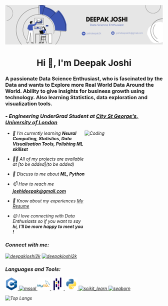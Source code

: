 [![MasterHead](https://github.com/deepakjoshi2k/deepakjoshi2k/blob/main/DEEPAK%20JOSHI%20(1).png)](www.linkedin.com/in/deepakjoshi2k)
<h1 align="center">Hi 👋, I'm Deepak Joshi</h1>
<h3 align="left">A passionate Data Science Enthusiast, who is fascinated by the Data and wants to Explore more Real World Data Around the World. Ability to give insights for business growth using technology. Also learning Statistics, data exploration and visualization tools. <br><br>
<em> - Engineering UnderGrad Student at <a href="https://www.citystgeorges.ac.uk/">City St George's, University of London</a> </h3>




<img align="right" alt="Coding" width="250" height="300" src="https://indoanalytica.com/static/images/data-science-2.gif">


- 🌱 I’m currently learning **Neural Computing, Statistics, Data Visualisation Tools, Polishing ML skillset**

- 👨‍💻 All of my projects are available at [to be added](to be added)

- 💬 Discuss to me about **ML, Python**

- 📫 How to reach me **joshideepak@gmail.com**

- 📄 Know about my experiences [My Resume](https://drive.google.com/drive/folders/13njGyBL4_4T3V0rNl3IRZlKYTiedCAUV?usp=sharing)

- 😊 I love connecting with Data Enthusiasts so if you want to say <b>hi, I'll be more happy to meet you !</b>

<h3 align="left">Connect with me:</h3>

<p align="left">
<a href="https://linkedin.com/in/deepakjoshi2k" target="blank"><img align="center" src="https://raw.githubusercontent.com/rahuldkjain/github-profile-readme-generator/master/src/images/icons/Social/linked-in-alt.svg" alt="deepakjoshi2k" height="30" width="40" /></a>
<a href="https://kaggle.com/deepakjoshi2k" target="blank"><img align="center" src="https://raw.githubusercontent.com/rahuldkjain/github-profile-readme-generator/master/src/images/icons/Social/kaggle.svg" alt="deepakjoshi2k" height="30" width="40" /></a>
</p>

<h3 align="left">Languages and Tools:</h3>
<p align="left"> <a href="https://www.w3schools.com/cpp/" target="_blank" rel="noreferrer"> <img src="https://raw.githubusercontent.com/devicons/devicon/master/icons/cplusplus/cplusplus-original.svg" alt="cplusplus" width="40" height="40"/> </a> <a href="https://www.microsoft.com/en-us/sql-server" target="_blank" rel="noreferrer"> <img src="https://www.svgrepo.com/show/303229/microsoft-sql-server-logo.svg" alt="mssql" width="40" height="40"/> </a> <a href="https://www.mysql.com/" target="_blank" rel="noreferrer"> <img src="https://raw.githubusercontent.com/devicons/devicon/master/icons/mysql/mysql-original-wordmark.svg" alt="mysql" width="40" height="40"/> </a> <a href="https://pandas.pydata.org/" target="_blank" rel="noreferrer"> <img src="https://raw.githubusercontent.com/devicons/devicon/2ae2a900d2f041da66e950e4d48052658d850630/icons/pandas/pandas-original.svg" alt="pandas" width="40" height="40"/> </a> <a href="https://www.python.org" target="_blank" rel="noreferrer"> <img src="https://raw.githubusercontent.com/devicons/devicon/master/icons/python/python-original.svg" alt="python" width="40" height="40"/> </a> <a href="https://scikit-learn.org/" target="_blank" rel="noreferrer"> <img src="https://upload.wikimedia.org/wikipedia/commons/0/05/Scikit_learn_logo_small.svg" alt="scikit_learn" width="40" height="40"/> </a> <a href="https://seaborn.pydata.org/" target="_blank" rel="noreferrer"> <img src="https://seaborn.pydata.org/_images/logo-mark-lightbg.svg" alt="seaborn" width="40" height="40"/> </a> </p>


![Top Langs](https://github-readme-stats.vercel.app/api/top-langs/?username=deepakjoshi2k&layout=compact)
